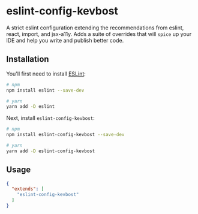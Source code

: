 # eslint-config-kevbost

A strict eslint configuration extending the recommendations from eslint, react, import, and jsx-a11y. Adds a suite of overrides that will `spice` up your IDE and help you write and publish better code.

## Installation

You'll first need to install [ESLint](http://eslint.org):

```sh
# npm
npm install eslint --save-dev

# yarn
yarn add -D eslint
```

Next, install `eslint-config-kevbost`:

```sh
# npm
npm install eslint-config-kevbost --save-dev

# yarn
yarn add -D eslint-config-kevbost
```

## Usage

```json
{
  "extends": [
    "eslint-config-kevbost"
  ]
}
```
